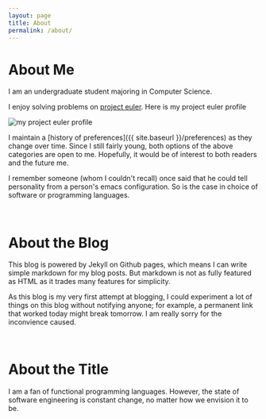 ```yaml
---
layout: page
title: About
permalink: /about/
---
```


About Me
========

I am an undergraduate student majoring in Computer Science.

I enjoy solving problems on [project euler](https://projecteuler.net/).
Here is my project euler profile

![my project euler profile](https://projecteuler.net/profile/yangxinyu.png)

I maintain a [history of preferences]({{ site.baseurl }}/preferences)
as they change over time.
Since I still fairly young, both options of the above categories are
open to me. Hopefully, it would be of interest to both readers and
the future me.

I remember someone (whom I couldn't recall) once said that he
could tell personality from a person's emacs configuration.
So is the case in choice of software or programming languages.


</br>

About the Blog
==============

This blog is powered by Jekyll on Github pages, which means I can
write simple markdown for my blog posts. But markdown is not as
fully featured as HTML as it trades many features for simplicity.

As this blog is my very first attempt at blogging, I could experiment
a lot of things on this blog without notifying anyone; for example, a
permanent link that worked today might break tomorrow. I am really
sorry for the inconvience caused.


</br>

About the Title
==============

I am a fan of functional programming languages. However, the state of
software engineering is constant change, no matter how we envision it
to be.
